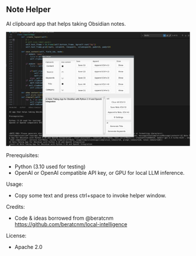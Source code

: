 
## Note Helper

AI clipboard app that helps taking Obsidian notes.


![Screenshot](screen.jpg)



Prerequisites:
- Python (3.10 used for testing)
- OpenAI or OpenAI compatible API key, or GPU for local LLM inference.

Usage: 
- Copy some text and press ctrl+space to invoke helper window. 

Credits:
- Code & ideas borrowed from @beratcnm https://github.com/beratcnm/local-intelligence

License:
- Apache 2.0 
